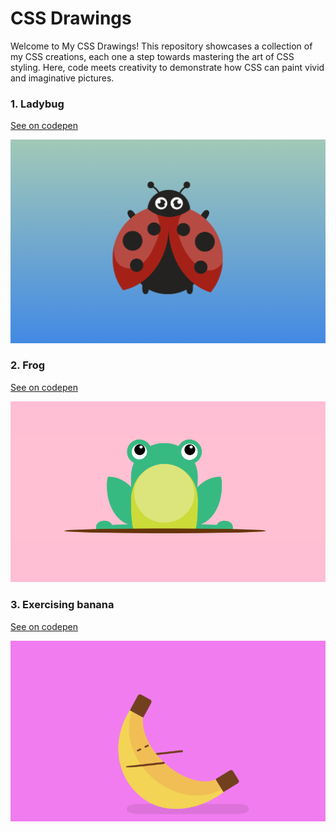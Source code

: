 # CSS Drawings

Welcome to My CSS Drawings! This repository showcases a collection of my CSS creations, each one a step towards mastering the art of CSS styling. Here, code meets creativity to demonstrate how CSS can paint vivid and imaginative pictures.

### 1. Ladybug

<a href="https://codepen.io/devdanutie/pen/MWRRmZN">See on codepen </a>

<img src="./gallery/ladybug.jpg" />

### 2. Frog

<a href="https://codepen.io/devdanutie/pen/bGJyQJP">See on codepen </a>

<img src="./gallery/frog.gif" />

### 3. Exercising banana

<a href="https://codepen.io/devdanutie/pen/mdgNgJX">See on codepen </a>

<img src="./gallery/banana.gif" />
